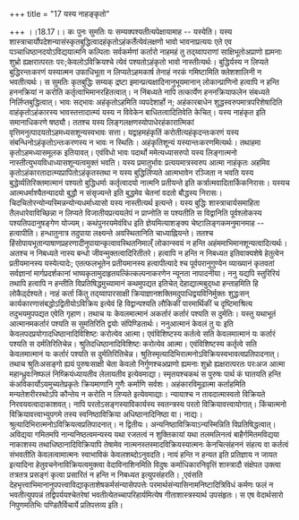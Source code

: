 +++
title = "17 यस्य नाहङ्कृतो"

+++
।।18.17।। कः पुनः सुमतिः यः सम्यक्पश्यतीत्यपेक्षायामाह -- यस्येति। यस्य
शास्त्राचार्योपदेशन्यासंस्कृतबुद्धित्वादहंकृतोऽहंकर्तेत्येवंलक्षणो भावो
भावनाप्रत्ययः एते एव पञ्चाधिष्ठानदयोऽविद्ययात्मनि कल्पिताः सर्वकर्मणां
कर्तारो नाहमहं तु तद्य्वापराणां साक्षिभूतोअप्राणो ह्यमनाः शुभ्रो
ह्यक्षरात्परतः परः;केवलोऽविक्रियश्चे त्येवं पश्यतोऽहंकृतो भावो
नास्तीत्यर्थः। बुद्धिर्यस्य न लिप्यते बुद्धिरन्तःकरणं यस्यात्मन
उफाधिभूता न लिप्यतेऽहमकार्ष तेनाहं नरकं गमिष्टामिति क्लेशशालिनी न
भवतीत्यर्थः। स सुमतिः कृतबुद्धिः सम्यक् द्रष्टा
इमान्प्रत्यक्षादिनानुभूयमानान् लोकान्प्राणिनो हत्वापि न हन्ति हननक्रियां
न करोति कर्तृत्वाभिमानरहितत्वात्। न निंबध्यते नापि तत्कार्येण
हननक्रियाफलेन संबध्यते निर्लिप्तबुद्धित्वात्। भावः सद्भावः अहंकृतोऽहमिति
व्यपदेशार्हो न; अहंकारबाधेन शुद्धस्वरुपमात्रपरिशेषादिति
वाहंकृतोऽहंकारस्य भावस्तत्तादात्म्यं यस्य न विवेकेन बाधितत्वादितिवेति
केचित्। यस्य नाहंकृत इति समानाधिकरणे षष्ठ्यौ। ततश्च यस्य
लिङ्गलक्षणस्योपाधेरहंकारात्मिकां वृत्तिमनुत्पादयतोऽहमध्यसशून्यस्वभावः
सत्ता। यद्वाहमहंकृतिं करोतीत्यहंकृदन्तःकरणं यस्य
संबन्धिनोऽहंकृतोऽन्तःकरणस्य न भावः न स्थितिः। अहंकृतिशून्यं
यस्यान्तःकरणमित्यर्थः। तथाहमा कृतोऽहमध्यासमूलक इतियावत्। एवंविधो भावः
पदार्थो ममेत्यध्यासरुपो यस्य लिङ्गात्मनो
नास्तीत्युभयविधाध्यासशून्यत्वमुक्तं भवति। यस्य प्रमातुर्भावः
प्रत्ययमात्रस्वरुप आत्मा नाहंकृतः अहमिव
कृतोऽहंकारतादात्म्यप्रापितोऽहंकृतस्तथा न यस्य बुद्धिर्लिप्यते आत्मभावेन
रञ्जिता न भवति यस्य बुद्धेर्व्यतिरिक्तमात्मानं पश्यतो बुद्धिधर्माः
कर्तृत्वादयो नात्मनि प्रतीयन्ते इति कर्त्रात्मवादितार्किकनिरासः। यस्यच
आत्मधर्माश्यैतन्यादयो बुद्धौ न संसृज्यन्ते इति बुद्धमेव चेतनां वदतो
बौद्धस्य निरासः। चिदचितोरन्योन्यस्मिन्नन्योन्यधर्माध्यासो यस्य
नास्तीत्यर्थ इत्यन्ते। यस्य बुद्धिः शास्त्राचार्यसमाहिता
तैलधारेवाविच्छिन्ना न लिप्यते विजातीयप्रत्ययलेपं न प्राप्नोति स पश्यतीति
स विद्वानिति पूर्वश्लोकस्य पश्यतिपदानुषङ्गेण योज्यम्। कथंपुनरयमेवंविध
इति ज्ञेयमित्याशङ्क्य चेष्टालिङ्गकमनुमानमाह -- हत्वापीति। हन्धातुनात्र
तदुपाया लक्ष्यन्ते अवस्थितानिति चाध्याह्नियन्ते। ततश्च
हिंसोपायभूतान्पाषाणप्रहरणादीनुपायान्कृत्वावस्थितनिमाल्ँ लोकान्स्वयं न
हन्ति अहंममाभिमानशून्यत्वादित्यर्थः। अतश्च न निबध्यते नास्य बन्धो
जीवन्मुक्तत्वादिरितीतरे। हत्वापि न हन्ति न निबध्यत इतिवाक्यशेषे
हेतुत्वेन प्रतीयमानस्य यस्येत्यादेः; एतत्फलभूतेन प्रतीयमानस्य
हत्वापीत्यादे श्च पूर्वपरानुगुण्येन व्याख्यानं कृतवतां सर्वज्ञानां
मार्गप्रदर्शकानां भाष्यकृतामुदाहृतयत्किंत्कल्पनाकरणेन न्यूनता नापादनीया।
ननु यद्यपि स्तुरिरियं तथापि हत्वापि न हन्तीति विप्रतिषिद्धमुच्यामानं
कथमुपद्यत इतिचेत् देहाद्यात्मबुद्य्धा हन्ताहमिति हि लोकैर्द़्दश्यते।
नाहं कर्ता किंतु तद्य्वापारसाक्षी
क्रियाज्ञानशक्तिमदुपाधिद्वयविनिर्मुक्तः शुद्धःसन्
कार्यकारणासंबद्धोऽद्वितीयोऽविक्रिय इत्येवं हि विद्वान्पश्यति लौकिकीं
पारमार्थिकीं च दृष्टिमाश्रित्य तदुभयमुपपद्यत एवेति गृहाण। तथाच यः
केवलमात्मानं अकर्तारं कर्तारं पश्यति स दुर्मतिः। यस्तु यथाभूतं
आत्मानमकर्तारं पश्यति स सुमतिरिति द्वयोः संपिण्डितार्थः। ननुआत्मानं
केवलं तु यः इति केवलपदप्रयोगादधिष्ठानादिविशिष्टः करोत्येव आत्मा।
एवंविशिष्टस्य कर्तत्वे सति केवलमात्मानं यः कर्तारं पश्यति स
दर्मतिरितिचेन्न। श्रुतिदधिष्ठानादिविशिष्टः करोत्येव आत्मा। एवंविशिष्टस्य
कर्तृत्वे सति केवलमात्मानं यः कर्तारं पश्यति स दुर्मतिरितिचेन्न।
श्रुतिस्मृत्यादिभिरात्मनोऽविक्रियस्वभावत्वप्रतिपादनात्। तथाच
श्रुतिःअसङ्गो ह्ययं पुरुषःसाक्षी चेता केवलो निर्गुणश्चअप्राणो ह्यमनाः
शुभ्रो ह्यक्षरात्परतः परःअज आत्मा महान्ध्रुवःनिष्फलं निष्क्रियंध्यायतीव
लेलायतीव इत्येवमाद्या। स्मृतयश्चकथं स पुरुषः पार्थ कं घातयति हन्ति
कंअविकार्योऽयमुच्यतेप्रकृतेः क्रियमाणानि गुणैः कर्माणि सर्वशः।
अहंकारविमूढात्मा कर्ताहमिति मन्यतेशरीरस्थोऽपि कौन्तेय न करोति न लिप्यते
इत्येवमाद्याः। न्यायाश्च न तावदात्मास्वतो विक्रियते निरवयवत्वादाकाशवत्।
नापि परतोऽसङ्गस्याविकार्यस्य स्वतन्त्रस्य परतो विक्रियावत्त्वायोगात्।
किंचात्मनो विक्रियावत्त्वाभ्युपगमे तस्य स्वनिष्ठाविक्रिया
अधिष्ठानादिनिष्ठा वा। नाद्यः।
श्रुत्यादिभिरात्मनोऽविक्रियत्वप्रतिपादनात्। न द्वितीयः।
अन्यनिष्ठाविक्रियाऽन्यस्मिन्निति विप्रतिषिद्धत्वात्। अविद्यया गमितमपि
नान्यनिष्ठत्वमन्यस्य यथा रजतत्वं न शुक्तिकायां यथा तलमलिनत्वं
बाहैर्गमितमविद्यया नाकाशस्य तथाधिष्ठानादिविक्रियापि तेषामेव
नात्मनस्तस्मादविक्रियस्यात्मनः केनचित्संहननं संहत्य वा कर्तत्वं संभवतीति
केवलत्वामात्मनः स्वाभाविकं केवलशब्दोऽनुवदति। नायं हन्ति न हन्यत इति
प्रतिज्ञाय न जायत इत्यादिना हेतुवचनेनाविक्रियत्वमुक्त्वा वेदाविनाशिनमिति
विदुषः कर्माधिकारनिवृत्तिं शास्त्रादौ संक्षेपत उक्त्वा तत्रतत्र प्रसङ्गं
कृत्वा प्रसारितं न हन्ति न निबध्यत इत्युपसंहरति। ,एवंसति
देहभृत्त्वाभिमानानुपपत्त्वाविद्याकृताशेषकर्मसंन्यासेपपत्तेः
परमार्थसंन्यासिनामनिष्टादित्रिविधं कर्मणः फलं न भवतीत्युपपन्नं
तद्विपर्ययश्चेतरेषां भवतीत्येतच्चापरिहार्यमित्येष गीताशास्त्रस्यार्थ
उपसंहृतः। स एष वेदार्थसारो निपुणमतिभिः पण्डितैर्विचार्ये प्रतिपत्तव्य
इति।

